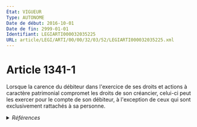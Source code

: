 ```yaml
---
État: VIGUEUR
Type: AUTONOME
Date de début: 2016-10-01
Date de fin: 2999-01-01
Identifiant: LEGIARTI000032035225
URL: article/LEGI/ARTI/00/00/32/03/52/LEGIARTI000032035225.xml
---
```


<h1>Article 1341-1</h1>

Lorsque la carence du débiteur dans l'exercice de ses droits et actions à
caractère patrimonial compromet les droits de son créancier, celui-ci peut les
exercer pour le compte de son débiteur, à l'exception de ceux qui sont
exclusivement rattachés à sa personne.


<details>
  <summary><em>Références</em></summary>

  <h2>Articles faisant référence à l'article</h2>
  
  <ul>
    <li>
      <a href="https://legal.tricoteuses.fr//redirection/LEGIARTI000032006593?vers=git&vers=legifrance">Ordonnance n° 2016-131 du 10 février 2016 portant réforme du droit des contrats, du régime général et de la preuve des obligations - article 3 ENTIEREMENT_MODIF</a> CREE source
    </li>
  </ul>
  
  <h2>Références faites par l'article</h2>
  
  <ul>
    <li>
      2016-02-10 CREE cible <a href="https://legal.tricoteuses.fr//redirection/LEGIARTI000032006593?vers=git&vers=legifrance">Ordonnance n° 2016-131 du 10 février 2016 portant réforme du droit des contrats, du régime général et de la preuve des obligations - article 3 ENTIEREMENT_MODIF</a>
    </li>
    <li>
      2999-01-01 CONCORDANCE source <a href="https://legal.tricoteuses.fr//redirection/LEGIARTI000006436524?vers=git&vers=legifrance">Code civil - article 1166 AUTONOME MODIFIE, en vigueur du 1804-03-21 au 2016-10-01</a>
    </li>
  </ul>
</details>
